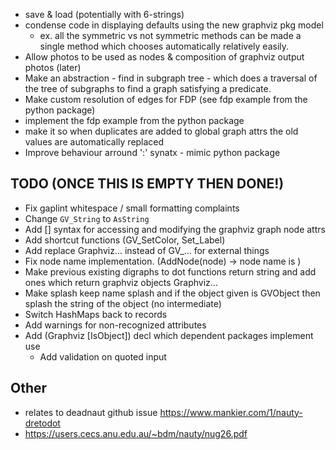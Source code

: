  - save & load (potentially with 6-strings)
 - condense code in displaying defaults using the new graphviz pkg model
    - ex. all the symmetric vs not symmetric methods can be made a single method which chooses automatically relatively easily.
 - Allow photos to be used as nodes & composition of graphviz output photos (later)
 - Make an abstraction - find in subgraph tree - which does a traversal of the tree of subgraphs to find a graph satisfying a predicate.
 - Make custom resolution of edges for FDP (see fdp example from the python package)
 - implement the fdp example from the python package
 - make it so when duplicates are added to global graph attrs the old values are automatically replaced
 - Improve behaviour arround ':' synatx - mimic python package

## TODO (ONCE THIS IS EMPTY THEN DONE!)
 - Fix gaplint whitespace / small formatting complaints
 - Change `GV_String` to `AsString`
 - Add [] syntax for accessing and modifying the graphviz graph node attrs
 - Add shortcut functions (GV_SetColor, Set_Label)
 - Add replace Graphviz... instead of GV_... for external things
 - Fix node name implementation. (AddNode(node) -> node name is <node c>)
 - Make previous existing digraphs to dot functions return string and add ones which return graphviz objects Graphviz...
 - Make splash keep name splash and if the object given is GVObject then splash the string of the object (no intermediate)
 - Switch HashMaps back to records
 - Add warnings for non-recognized attributes
 - Add (Graphviz [IsObject]) decl which dependent packages implement use 
    - Add validation on quoted input

## Other
 - relates to deadnaut github issue https://www.mankier.com/1/nauty-dretodot
 - https://users.cecs.anu.edu.au/~bdm/nauty/nug26.pdf
